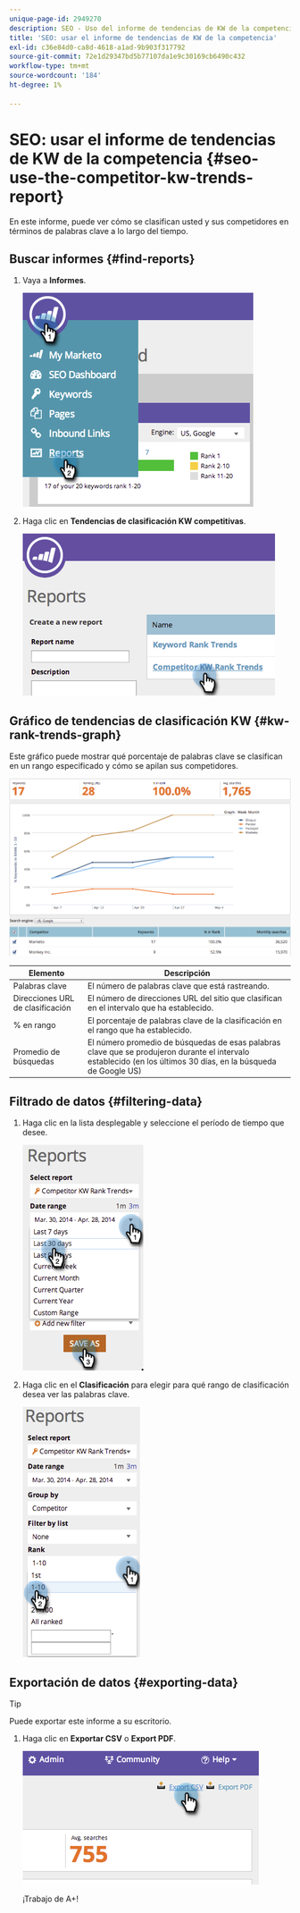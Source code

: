 ```yaml
---
unique-page-id: 2949270
description: SEO - Uso del informe de tendencias de KW de la competencia - Documentos de Marketo - Documentación del producto
title: 'SEO: usar el informe de tendencias de KW de la competencia'
exl-id: c36e84d0-ca8d-4618-a1ad-9b903f317792
source-git-commit: 72e1d29347bd5b77107da1e9c30169cb6490c432
workflow-type: tm+mt
source-wordcount: '184'
ht-degree: 1%

---
```


# SEO: usar el informe de tendencias de KW de la competencia {#seo-use-the-competitor-kw-trends-report}

En este informe, puede ver cómo se clasifican usted y sus competidores en términos de palabras clave a lo largo del tiempo.

## Buscar informes {#find-reports}

1. Vaya a **Informes**.

   ![](assets/image2014-9-18-14-3a6-3a18.png)

1. Haga clic en **Tendencias de clasificación KW competitivas**.

   ![](assets/image2014-9-18-14-3a6-3a37.png)

## Gráfico de tendencias de clasificación KW {#kw-rank-trends-graph}

Este gráfico puede mostrar qué porcentaje de palabras clave se clasifican en un rango especificado y cómo se apilan sus competidores.

![](assets/image2014-9-18-14-3a7-3a1.png)

| Elemento | Descripción |
|---|---|
| Palabras clave | El número de palabras clave que está rastreando. |
| Direcciones URL de clasificación | El número de direcciones URL del sitio que clasifican en el intervalo que ha establecido. |
| % en rango | El porcentaje de palabras clave de la clasificación en el rango que ha establecido. |
| Promedio de búsquedas | El número promedio de búsquedas de esas palabras clave que se produjeron durante el intervalo establecido (en los últimos 30 días, en la búsqueda de Google US) |

## Filtrado de datos {#filtering-data}

1. Haga clic en la lista desplegable y seleccione el período de tiempo que desee.

   ![](assets/image2014-9-18-14-3a7-3a17.png)

1. Haga clic en el **Clasificación** para elegir para qué rango de clasificación desea ver las palabras clave.

   ![](assets/image2014-9-18-14-3a8-3a26.png)

## Exportación de datos  {#exporting-data}

>[!TIP]
>
>Puede exportar este informe a su escritorio.

1. Haga clic en **Exportar CSV** o **Export PDF**.

   ![](assets/image2014-9-18-14-3a9-3a49.png)

   ¡Trabajo de A+!
